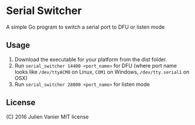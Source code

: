 # Serial Switcher

A simple Go program to switch a serial port to DFU or listen mode

## Usage

1. Download the executable for your platform from the dist folder.
2. Run `serial_switcher 14400 <port_name>` for DFU (where port name
    looks like `/dev/ttyACM0` on Linux, `COM1` on Windows, `/dev/tty.serial1` on OSX)
3. Run `serial_switcher 28800 <port_name>` for listen mode

## License

(C) 2016 Julien Vanier
MIT license

